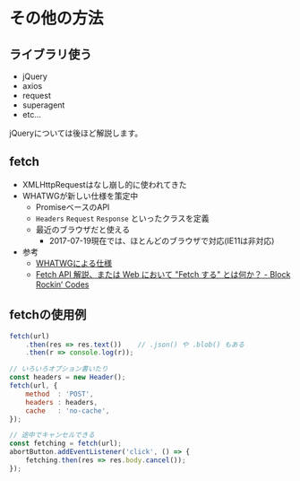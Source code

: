 その他の方法
================================================================

## ライブラリ使う

- jQuery
- axios
- request
- superagent
- etc...

jQueryについては後ほど解説します。


## fetch

- XMLHttpRequestはなし崩し的に使われてきた
- WHATWGが新しい仕様を策定中
  - PromiseベースのAPI
  - `Headers` `Request` `Response` といったクラスを定義
  - 最近のブラウザだと使える
    - 2017-07-19現在では、ほとんどのブラウザで対応(IE11は非対応)
- 参考
  - [WHATWGによる仕様](https://fetch.spec.whatwg.org/)
  - [Fetch API 解説、または Web において "Fetch する" とは何か？ - Block Rockin’ Codes](http://jxck.hatenablog.com/entry/whatwg-fetch)


## fetchの使用例

```javascript
fetch(url)
    .then(res => res.text())    // .json() や .blob() もある
    .then(r => console.log(r));

// いろいろオプション書いたり
const headers = new Header();
fetch(url, {
    method  : 'POST',
    headers : headers,
    cache   : 'no-cache',
});

// 途中でキャンセルできる
const fetching = fetch(url);
abortButton.addEventListener('click', () => {
    fetching.then(res => res.body.cancel());
});
```
